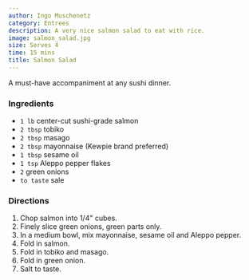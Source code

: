 ```yaml
---
author: Ingo Muschenetz
category: Entrees
description: A very nice salmon salad to eat with rice.
image: salmon_salad.jpg
size: Serves 4
time: 15 mins
title: Salmon Salad
---
```


A must-have accompaniment at any sushi dinner.

### Ingredients

* `1 lb` center-cut sushi-grade salmon
* `2 tbsp` tobiko
* `2 tbsp` masago
* `2 tbsp` mayonnaise (Kewpie brand preferred)
* `1 tbsp` sesame oil
* `1 tsp` Aleppo pepper flakes
* `2` green onions
* `to taste` sale

### Directions

1. Chop salmon into 1/4" cubes.
2. Finely slice green onions, green parts only.
3. In a medium bowl, mix mayonnaise, sesame oil and Aleppo pepper.
4. Fold in salmon.
5. Fold in tobiko and masago.
6. Fold in green onion.
7. Salt to taste.
